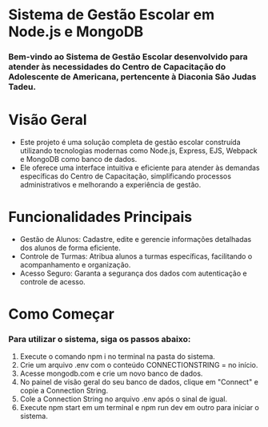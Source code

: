 # Sistema de Gestão Escolar em Node.js e MongoDB
### Bem-vindo ao Sistema de Gestão Escolar desenvolvido para atender às necessidades do Centro de Capacitação do Adolescente de Americana, pertencente à Diaconia São Judas Tadeu.

# Visão Geral
- Este projeto é uma solução completa de gestão escolar construída utilizando tecnologias modernas como Node.js, Express, EJS, Webpack e MongoDB como banco de dados. 
- Ele oferece uma interface intuitiva e eficiente para atender às demandas específicas do Centro de Capacitação, simplificando processos administrativos e melhorando a experiência de gestão.

# Funcionalidades Principais

- Gestão de Alunos: Cadastre, edite e gerencie informações detalhadas dos alunos de forma eficiente.
- Controle de Turmas: Atribua alunos a turmas específicas, facilitando o acompanhamento e organização.
- Acesso Seguro: Garanta a segurança dos dados com autenticação e controle de acesso.

# Como Começar
### Para utilizar o sistema, siga os passos abaixo:

1. Execute o comando npm i no terminal na pasta do sistema.
2. Crie um arquivo .env com o conteúdo CONNECTIONSTRING = no início.
3. Acesse mongodb.com e crie um novo banco de dados.
4. No painel de visão geral do seu banco de dados, clique em "Connect" e copie a Connection String.
5. Cole a Connection String no arquivo .env após o sinal de igual.
6. Execute npm start em um terminal e npm run dev em outro para iniciar o sistema.
